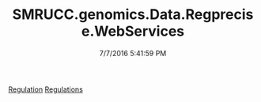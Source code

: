 ﻿---
title: SMRUCC.genomics.Data.Regprecise.WebServices
date: 7/7/2016 5:41:59 PM
---

[Regulation](T-SMRUCC.genomics.Data.Regprecise.WebServices.Regulation.html)
[Regulations](T-SMRUCC.genomics.Data.Regprecise.WebServices.Regulations.html)
